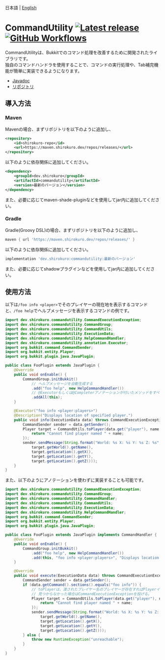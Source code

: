 日本語 | [English](docs/README_EN.md)

# CommandUtility [![Latest release](https://img.shields.io/github/v/release/kuro46/CommandUtility)](https://github.com/kuro46/CommandUtility/releases)[![GitHub Workflows](https://github.com/kuro46/CommandUtility/workflows/Build/badge.svg)](https://github.com/kuro46/CommandUtility/actions)

CommandUtilityは、Bukkitでのコマンド処理を改善するために開発されたライブラリです。  
独自のコマンドハンドラを使用することで、コマンドの実行処理や、Tab補完機能が簡単に実装できるようになります。

- [Javadoc](https://shirokuro.dev/javadoc/commandutility/)
- [リポジトリ](https://maven.shirokuro.dev/repos/releases/dev/shirokuro/commandutility/)

## 導入方法

### Maven

Mavenの場合、まずリポジトリを以下のように追加し、
```xml
<repository>
    <id>shirokuro-repo</id>
    <url>https://maven.shirokuro.dev/repos/releases/</url>
</repository>
```
以下のように依存関係に追加してください。
```xml
<dependency>
    <groupId>dev.shirokuro</groupId>
    <artifactId>commandutility</artifactId>
    <version>最新のバージョン</version>
</dependency>
```
また、必要に応じてmaven-shade-pluginなどを使用してjar内に追加してください。

### Gradle

Gradle(Groovy DSL)の場合、まずリポジトリを以下のように追加し、
```groovy
maven { url 'https://maven.shirokuro.dev/repos/releases/' }
```
以下のように依存関係に追加してください。
```groovy
implementation 'dev.shirokuro:commandutility:最新のバージョン'
```
また、必要に応じてshadowプラグインなどを使用してjar内に追加してください。

## 使用方法

以下は`/foo info <player>`でそのプレイヤーの現在地を表示するコマンドと、`/foo help`でヘルプメッセージを表示するコマンドの例です。

```java
import dev.shirokuro.commandutility.CommandExecutionException;
import dev.shirokuro.commandutility.CommandGroup;
import dev.shirokuro.commandutility.CommandUtils;
import dev.shirokuro.commandutility.ExecutionData;
import dev.shirokuro.commandutility.HelpCommandHandler;
import dev.shirokuro.commandutility.annotation.Executor;
import org.bukkit.command.CommandSender;
import org.bukkit.entity.Player;
import org.bukkit.plugin.java.JavaPlugin;

public class FooPlugin extends JavaPlugin {
    @Override
    public void onEnable() {
        CommandGroup.initBukkit()
            // ヘルプメッセージを自動生成する
            .add("foo help", new HelpCommandHandler())
            // @Executorもしくは@Completerアノテーションが付いたメソッドをすべて追加する
            .addAll(this);
    }

    @Executor("foo info <player:players>")
    @Description("Displays location of specified player.")
    public void info(ExecutionData data) throws CommandExecutionException {
        CommandSender sender = data.getSender();
        Player target = CommandUtils.toPlayer(data.get("player"), name -> {
            return "Cannot find player named " + name;
        });
        sender.sendMessage(String.format("World: %s X: %s Y: %s Z: %s",
            target.getWorld().getName(),
            target.getLocation().getX(),
            target.getLocation().getY(),
            target.getLocation().getZ()));
    }
}
```

また、以下のようにアノテーションを使わずに実装することも可能です。

```java
import dev.shirokuro.commandutility.CommandExecutionException;
import dev.shirokuro.commandutility.CommandGroup;
import dev.shirokuro.commandutility.CommandHandler;
import dev.shirokuro.commandutility.CommandUtils;
import dev.shirokuro.commandutility.ExecutionData;
import dev.shirokuro.commandutility.HelpCommandHandler;
import org.bukkit.command.CommandSender;
import org.bukkit.entity.Player;
import org.bukkit.plugin.java.JavaPlugin;

public class FooPlugin extends JavaPlugin implements CommandHandler {
    @Override
    public void onEnable() {
        CommandGroup.initBukkit()
            .add("foo help", new HelpCommandHandler())
            .add(this, "foo info <player:players>", "Displays location of specified player.");
    }

    @Override
    public void execute(ExecutionData data) throws CommandExecutionException {
        CommandSender sender = data.getSender();
        if (data.getCommand().sections().equals("foo info")) {
            // toPlayerは、渡されたプレイヤー名のプレイヤーが存在すればPlayerインスタンスを返し、
            // 見つからなかった場合はCommandExecutionExceptionを投げる。
            Player target = CommandUtils.toPlayer(data.get("player"), name -> {
                return "Cannot find player named " + name;
            });
            sender.sendMessage(String.format("World: %s X: %s Y: %s Z: %s",
                target.getWorld().getName(),
                target.getLocation().getX(),
                target.getLocation().getY(),
                target.getLocation().getZ()));
        } else {
            throw new RuntimeException("unreachable");
        }
    }
}
```
